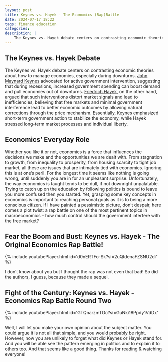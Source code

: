 ```yaml
---
layout: post
title: Keynes vs. Hayek - The Economics (Rap)Battle
date: 2024-07-17 18:22
tags: finance education
categories: 
description: |
    The Keynes vs. Hayek debate centers on contrasting economic theories about how to manage economies ... Sounds boring? Maybe, but it is also important. Luckily, there is a rap video that simplifes it! Read on.
--- 
```

## The Keynes vs. Hayek Debate

The Keynes vs. Hayek debate centers on contrasting economic theories about how to manage economies, especially during downturns. [John Maynard Keynes](https://en.wikipedia.org/wiki/John_Maynard_Keynes) advocated for active government intervention, suggesting that during recessions, increased government spending can boost demand and pull economies out of downturns. [Friedrich Hayek](https://en.wikipedia.org/wiki/Friedrich_Hayek), on the other hand, argued that such interventions distort market signals and lead to inefficiencies, believing that free markets and minimal government interference lead to better economic outcomes by allowing natural corrections through the price mechanism. Essentially, Keynes emphasized short-term government action to stabilize the economy, while Hayek stressed long-term market processes and individual liberty.

## Economics’ Everyday Role

Whether you like it or not, economics is a force that influences the decisions we make and the opportunities we are dealt with. From stagnation to growth, from inequality to prosperity, from housing scarcity to tight job market, all these are issues that are intimately tied with economics. Ignoring this is at one’s peril. For the longest time it seems like nothing is going wrong, until suddenly you are in for an unpleasant surprise.
Unfortunately, the way economics is taught tends to be dull, if not downright unpalatable. Trying to catch up on the education by following politics is bound to leave you more confused then you started. Yet, grasping some key concepts in economics is important to reaching personal goals as it is to being a more conscious citizen. If I have painted a pessimistic picture, don’t despair, here comes a plot twist: a rap battle on one of the most pertinent topics in macroeconomics – how much control should the government interfere with the free market? 

## Fear the Boom and Bust: Keynes vs. Hayek - The Original Economics Rap Battle!

{% include youtubePlayer.html id='d0nERTFo-Sk?si=2uQtdenaFZSNU2di' %}

I don’t know about you but I thought the rap was not even that bad! So did the authors, I guess, because they made a sequel.

## Fight of the Century: Keynes vs. Hayek - Economics Rap Battle Round Two

{% include youtubePlayer.html id='GTQnarzmTOc?si=GuNki18Ppdy1VdDx' %}

Well, I will let you make your own opinion about the subject matter. You could argue it is not all that simple, and you would probably be right. However, now you are unlikely to forget what did Keynes or Hayek stand for. And you will be able see the pattern emerging in politics and to explain it to others too. And that seems like a good thing. Thanks for reading & watching everyone! 

